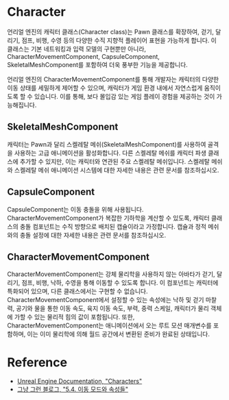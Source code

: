 # Character

언리얼 엔진의 캐릭터 클래스(Character class)는 Pawn 클래스를 확장하여, 걷기, 달리기, 점프, 비행, 수영 등의 다양한 수직 지향적 플레이어 표현을 가능하게 합니다. 이 클래스는 기본 네트워킹과 입력 모델의 구현뿐만 아니라, CharacterMovementComponent, CapsuleComponent, SkeletalMeshComponent를 포함하여 더욱 풍부한 기능을 제공합니다.

언리얼 엔진의 CharacterMovementComponent를 통해 개발자는 캐릭터의 다양한 이동 상태를 세밀하게 제어할 수 있으며, 캐릭터가 게임 환경 내에서 자연스럽게 움직이도록 할 수 있습니다. 이를 통해, 보다 몰입감 있는 게임 플레이 경험을 제공하는 것이 가능해집니다.

## SkeletalMeshComponent
캐릭터는 Pawn과 달리 스켈레탈 메쉬(SkeletalMeshComponent)를 사용하여 골격을 사용하는 고급 애니메이션을 활성화합니다. 다른 스켈레탈 메쉬를 캐릭터 파생 클래스에 추가할 수 있지만, 이는 캐릭터와 연관된 주요 스켈레탈 메쉬입니다. 스켈레탈 메쉬와 스켈레탈 메쉬 애니메이션 시스템에 대한 자세한 내용은 관련 문서를 참조하십시오.

## CapsuleComponent
CapsuleComponent는 이동 충돌을 위해 사용됩니다. CharacterMovementComponent가 복잡한 기하학을 계산할 수 있도록, 캐릭터 클래스의 충돌 컴포넌트는 수직 방향으로 배치된 캡슐이라고 가정합니다. 캡슐과 정적 메쉬와의 충돌 설정에 대한 자세한 내용은 관련 문서를 참조하십시오.

## CharacterMovementComponent
CharacterMovementComponent는 강체 물리학을 사용하지 않는 아바타가 걷기, 달리기, 점프, 비행, 낙하, 수영을 통해 이동할 수 있도록 합니다. 이 컴포넌트는 캐릭터에 특화되어 있으며, 다른 클래스에서는 구현할 수 없습니다. CharacterMovementComponent에서 설정할 수 있는 속성에는 낙하 및 걷기 마찰력, 공기와 물을 통한 이동 속도, 육지 이동 속도, 부력, 중력 스케일, 캐릭터가 물리 객체에 가할 수 있는 물리적 힘의 값이 포함됩니다. 또한, CharacterMovementComponent는 애니메이션에서 오는 루트 모션 매개변수를 포함하며, 이는 이미 물리학에 의해 월드 공간에서 변환된 준비가 완료된 상태입니다.

# Reference
* [Unreal Engine Documentation, "Characters"](https://dev.epicgames.com/documentation/en-us/unreal-engine/characters-in-unreal-engine?application_version=5.3)
* [그냥 그런 블로그, "5.4. 이동 모드와 속성들"](https://lifeisforu.tistory.com/332)
